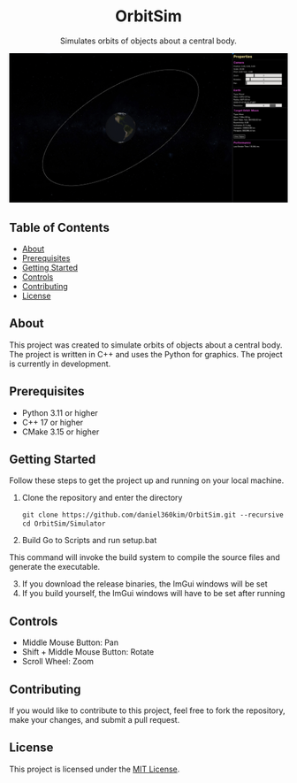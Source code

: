 <h1 align="center">OrbitSim</h1>

<p align="center">
  Simulates orbits of objects about a central body. 
</p>

![CoverImage](Resources/Application/OrbitPage.png)

## Table of Contents

- [About](#about)
- [Prerequisites](#prerequisites)
- [Getting Started](#getting-started)
- [Controls](#controls)
- [Contributing](#contributing)
- [License](#license)

## About

This project was created to simulate orbits of objects about a central body. The project is written in C++ and uses the Python for graphics. The project is currently in development.

## Prerequisites

- Python 3.11 or higher
- C++ 17 or higher
- CMake 3.15 or higher

## Getting Started

Follow these steps to get the project up and running on your local machine.

1. Clone the repository and enter the directory
   ```shell
   git clone https://github.com/daniel360kim/OrbitSim.git --recursive
   cd OrbitSim/Simulator
   ```
2. Build
    Go to Scripts and run setup.bat

This command will invoke the build system to compile the source files and generate the executable.

3. If you download the release binaries, the ImGui windows will be set
4. If you build yourself, the ImGui windows will have to be set after running

## Controls
- Middle Mouse Button: Pan
- Shift + Middle Mouse Button: Rotate
- Scroll Wheel: Zoom

## Contributing

If you would like to contribute to this project, feel free to fork the repository, make your changes, and submit a pull request.

## License

This project is licensed under the [MIT License](LICENSE).
   